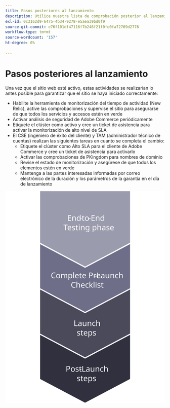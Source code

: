 ```yaml
---
title: Pasos posteriores al lanzamiento
description: Utilice nuestra lista de comprobación posterior al lanzamiento para garantizar una implementación sin problemas del sitio de Adobe Commerce.
exl-id: 0c3162d9-6475-4b34-9278-e5aea39bd0f9
source-git-commit: e76f101df47116f7b246f21f0fe0fa72769d2776
workflow-type: tm+mt
source-wordcount: '157'
ht-degree: 0%

---
```


# Pasos posteriores al lanzamiento

Una vez que el sitio web esté activo, estas actividades se realizarían lo antes posible para garantizar que el sitio se haya iniciado correctamente:

- Habilite la herramienta de monitorización del tiempo de actividad (New Relic), active las comprobaciones y supervise el sitio para asegurarse de que todos los servicios y accesos estén en verde
- Activar análisis de seguridad de Adobe Commerce periódicamente
- Etiquete el clúster como activo y cree un ticket de asistencia para activar la monitorización de alto nivel de SLA
- El CSE (ingeniero de éxito del cliente) y TAM (administrador técnico de cuentas) realizan las siguientes tareas en cuanto se completa el cambio:
   - Etiquete el clúster como Alto SLA para el cliente de Adobe Commerce y cree un ticket de asistencia para activarlo
   - Activar las comprobaciones de PKingdom para nombres de dominio
   - Revise el estado de monitorización y asegúrese de que todos los elementos estén en verde
   - Mantenga a las partes interesadas informadas por correo electrónico de la duración y los parámetros de la garantía en el día de lanzamiento

![Diagrama que muestra la fase 4 del proceso de lanzamiento](../../assets/playbooks/launch-steps-4.svg)
